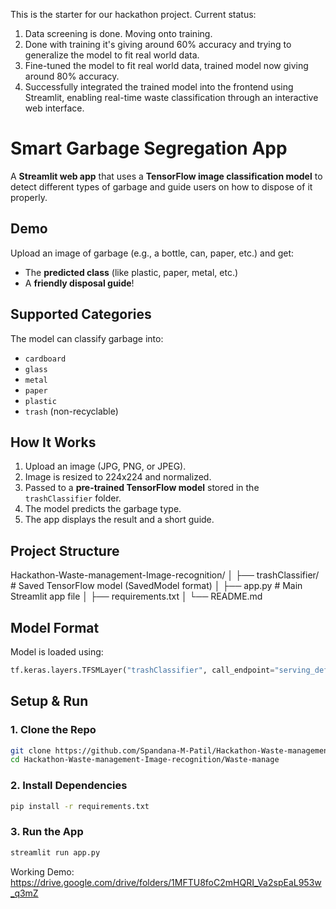 This is the starter for our hackathon project.
Current status:
1. Data screening is done. Moving onto training.
2. Done with training it's giving around 60% accuracy and trying to generalize the model to fit real world data.
3. Fine-tuned the model to fit real world data, trained model now giving around 80% accuracy. 
4. Successfully integrated the trained model into the frontend using Streamlit, enabling real-time waste classification through an interactive web interface.

# Smart Garbage Segregation App

A **Streamlit web app** that uses a **TensorFlow image classification model** to detect different types of garbage and guide users on how to dispose of it properly.

## Demo

Upload an image of garbage (e.g., a bottle, can, paper, etc.) and get:
- The **predicted class** (like plastic, paper, metal, etc.)
- A **friendly disposal guide**!

## Supported Categories

The model can classify garbage into:
- `cardboard`
- `glass`
- `metal`
- `paper`
- `plastic`
- `trash` (non-recyclable)

## How It Works

1. Upload an image (JPG, PNG, or JPEG).
2. Image is resized to 224x224 and normalized.
3. Passed to a **pre-trained TensorFlow model** stored in the `trashClassifier` folder.
4. The model predicts the garbage type.
5. The app displays the result and a short guide.

## Project Structure

Hackathon-Waste-management-Image-recognition/
│
├── trashClassifier/         # Saved TensorFlow model (SavedModel format)
│
├── app.py                   # Main Streamlit app file
│
├── requirements.txt
│
└── README.md


## Model Format

Model is loaded using:
```python
tf.keras.layers.TFSMLayer("trashClassifier", call_endpoint="serving_default")
```
## Setup & Run

### 1. Clone the Repo
```bash
git clone https://github.com/Spandana-M-Patil/Hackathon-Waste-management-Image-recognition.git
cd Hackathon-Waste-management-Image-recognition/Waste-manage
```
### 2. Install Dependencies
```bash
pip install -r requirements.txt
```
### 3. Run the App
```bash
streamlit run app.py
```
Working Demo: https://drive.google.com/drive/folders/1MFTU8foC2mHQRI_Va2spEaL953w_q3mZ
